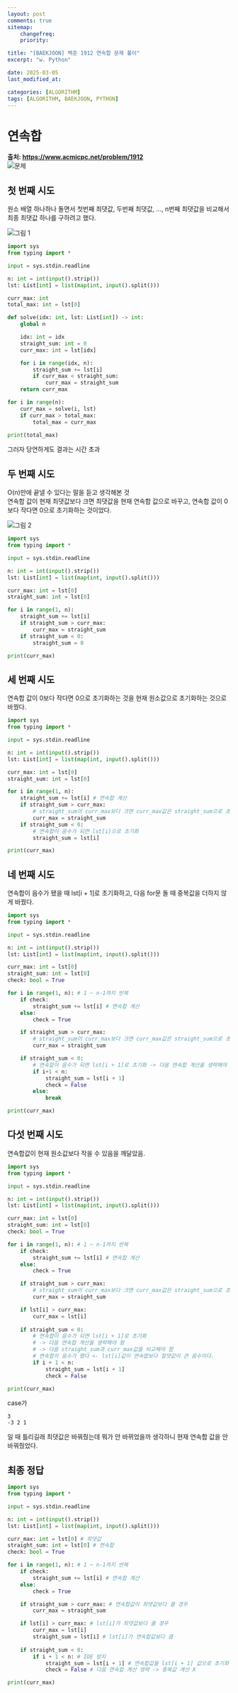 ```yaml
---
layout: post
comments: true
sitemap:
    changefreq:
    priority:

title: "[BAEKJOON] 백준 1912 연속합 문제 풀이"
excerpt: "w. Python"

date: 2025-03-05
last_modified_at: 

categories: [ALGORITHM]
tags: [ALGORITHM, BAEKJOON, PYTHON]
---
```


# 연속합
**출처: <https://www.acmicpc.net/problem/1912>**  
![문제](https://github.com/aliquis-facio/aliquis-facio.github.io/blob/master/_image/2025-03-07-1.png?raw=true)

## 첫 번째 시도
원소 배열 하나하나 돌면서 첫번째 최댓값, 두번째 최댓값, ..., n번째 최댓값을 비교해서 최종 최댓값 하나를 구하려고 했다.

![그림 1](https://github.com/aliquis-facio/aliquis-facio.github.io/blob/master/_image/2025-03-05-7.png?raw=true)

``` python
import sys
from typing import *

input = sys.stdin.readline

n: int = int(input().strip())
lst: List[int] = list(map(int, input().split()))

curr_max: int
total_max: int = lst[0]

def solve(idx: int, lst: List[int]) -> int:
    global n

    idx: int = idx
    straight_sum: int = 0
    curr_max: int = lst[idx]

    for i in range(idx, n):
        straight_sum += lst[i]
        if curr_max < straight_sum:
            curr_max = straight_sum
    return curr_max

for i in range(n):
    curr_max = solve(i, lst)
    if curr_max > total_max:
        total_max = curr_max

print(total_max)
```

그러자 당연하게도 결과는 시간 초과

## 두 번째 시도
O(n)만에 끝낼 수 있다는 말을 듣고 생각해본 것  
연속합 값이 현재 최댓값보다 크면 최댓값을 현재 연속합 값으로 바꾸고, 연속합 값이 0보다 작다면 0으로 초기화하는 것이었다.

![그림 2](https://github.com/aliquis-facio/aliquis-facio.github.io/blob/master/_image/2025-03-05-8.png?raw=true)

``` python
import sys
from typing import *

input = sys.stdin.readline

n: int = int(input().strip())
lst: List[int] = list(map(int, input().split()))

curr_max: int = lst[0]
straight_sum: int = lst[0]

for i in range(1, n):
    straight_sum += lst[i]
    if straight_sum > curr_max:
        curr_max = straight_sum
    if straight_sum < 0:
        straight_sum = 0

print(curr_max)
```

## 세 번째 시도
연속합 값이 0보다 작다면 0으로 초기화하는 것을 현재 원소값으로 초기화하는 것으로 바꿨다.

``` python
import sys
from typing import *

input = sys.stdin.readline

n: int = int(input().strip())
lst: List[int] = list(map(int, input().split()))

curr_max: int = lst[0]
straight_sum: int = lst[0]

for i in range(1, n):
    straight_sum += lst[i] # 연속합 계산
    if straight_sum > curr_max:
        # straight_sum이 curr_max보다 크면 curr_max값은 straight_sum으로 초기화
        curr_max = straight_sum
    if straight_sum < 0:
        # 연속합이 음수가 되면 lst[i]으로 초기화
        straight_sum = lst[i]

print(curr_max)
```

## 네 번째 시도
연속합이 음수가 됐을 때 lst[i + 1]로 초기화하고, 다음 for문 돌 때 중복값을 더하지 않게 바꿨다.

``` python
import sys
from typing import *

input = sys.stdin.readline

n: int = int(input().strip())
lst: List[int] = list(map(int, input().split()))

curr_max: int = lst[0]
straight_sum: int = lst[0]
check: bool = True

for i in range(1, n): # 1 ~ n-1까지 반복
    if check:
        straight_sum += lst[i] # 연속합 계산
    else:
        check = True

    if straight_sum > curr_max:
        # straight_sum이 curr_max보다 크면 curr_max값은 straight_sum으로 초기화
        curr_max = straight_sum

    if straight_sum < 0:
        # 연속합이 음수가 되면 lst[i + 1]로 초기화 -> 다음 연속합 계산을 생략해야 함
        if i+1 < n:
            straight_sum = lst[i + 1]
            check = False
        else:
            break

print(curr_max)
```

## 다섯 번째 시도
연속합값이 현재 원소값보다 작을 수 있음을 깨달았음.

``` python
import sys
from typing import *

input = sys.stdin.readline

n: int = int(input().strip())
lst: List[int] = list(map(int, input().split()))

curr_max: int = lst[0]
straight_sum: int = lst[0]
check: bool = True

for i in range(1, n): # 1 ~ n-1까지 반복
    if check:
        straight_sum += lst[i] # 연속합 계산
    else:
        check = True

    if straight_sum > curr_max:
        # straight_sum이 curr_max보다 크면 curr_max값은 straight_sum으로 초기화
        curr_max = straight_sum

    if lst[i] > curr_max:
        curr_max = lst[i]
    
    if straight_sum < 0:
        # 연속합이 음수가 되면 lst[i + 1]로 초기화
        # -> 다음 연속합 계산을 생략해야 함
        # -> 다음 straight_sum과 curr_max값을 비교해야 함
        # 연속합이 음수가 됐다 <- lst[i]값이 연속합보다 절댓값이 큰 음수이다.
        if i + 1 < n:
            straight_sum = lst[i + 1]
            check = False

print(curr_max)
```

case가

```
3
-3 2 1
```

일 때 틀리길래 최댓값은 바꿔줬는데 뭐가 안 바뀌었을까 생각하니 현재 연속합 값을 안 바꿔줬었다.

## 최종 정답

``` python
import sys
from typing import *

input = sys.stdin.readline

n: int = int(input().strip())
lst: List[int] = list(map(int, input().split()))

curr_max: int = lst[0] # 최댓값
straight_sum: int = lst[0] # 연속합
check: bool = True

for i in range(1, n): # 1 ~ n-1까지 반복
    if check:
        straight_sum += lst[i] # 연속합 계산
    else:
        check = True

    if straight_sum > curr_max: # 연속합값이 최댓값보다 클 경우
        curr_max = straight_sum

    if lst[i] > curr_max: # lst[i]가 최댓값보다 클 경우
        curr_max = lst[i]
        straight_sum = lst[i] # lst[i]가 연속합값보다 큼
    
    if straight_sum < 0:
        if i + 1 < n: # IOE 방지
            straight_sum = lst[i + 1] # 연속합값을 lst[i + 1] 값으로 초기화
            check = False # 다음 연속합 계산 생략 -> 중복값 계산 X

print(curr_max)
```